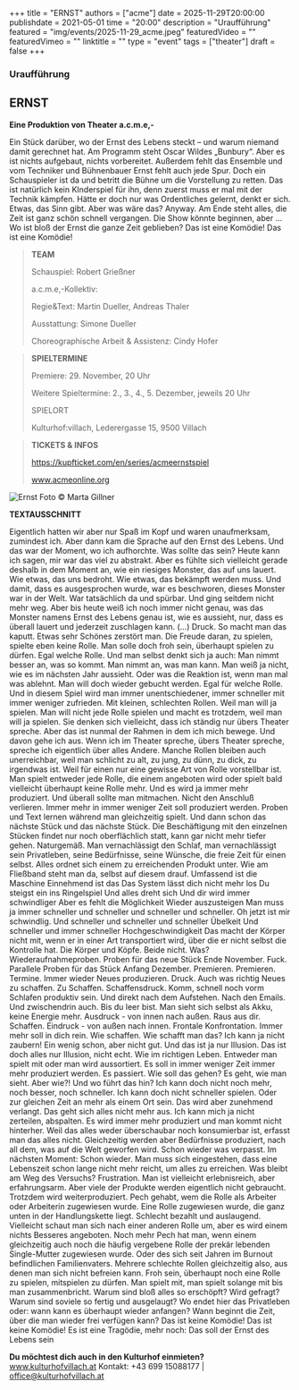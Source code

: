 +++
title = "ERNST"
authors = ["acme"]
date = 2025-11-29T20:00:00
publishdate = 2021-05-01
time = "20:00"
description = "Uraufführung"
featured = "img/events/2025-11-29_acme.jpeg"
featuredVideo = ""
featuredVimeo = ""
linktitle = ""
type = "event"
tags = ["theater"]
draft = false
+++

### Uraufführung

## ERNST

**Eine Produktion von Theater a.c.m.e,-**

Ein Stück darüber, wo der Ernst des Lebens steckt – und warum niemand damit gerechnet hat.
Am Programm steht Oscar Wildes „Bunbury“. Aber es ist nichts aufgebaut, nichts vorbereitet. Außerdem fehlt das Ensemble und vom Techniker und Bühnenbauer Ernst fehlt auch jede Spur. Doch ein Schauspieler ist da und betritt die Bühne um die Vorstellung zu retten. Das ist natürlich kein KInderspiel für ihn, denn zuerst muss er mal mit der Technik kämpfen. Hätte er doch nur was Ordentliches gelernt, denkt er sich. Etwas, das Sinn gibt.
Aber was wäre das? Anyway. Am Ende steht alles, die Zeit ist ganz schön schnell vergangen. Die Show könnte beginnen, aber …
Wo ist bloß der Ernst die ganze Zeit geblieben?
Das ist eine Komödie! Das ist eine Komödie!


> **TEAM**
> 
> Schauspiel: Robert Grießner
> 
> a.c.m.e,-Kollektiv:
> 
> Regie&Text: Martin Dueller, Andreas Thaler
> 
> Ausstattung: Simone Dueller
>
> Choreographische Arbeit & Assistenz: Cindy Hofer

> **SPIELTERMINE**
>
> Premiere: 29. November, 20 Uhr
>
> Weitere Spieltermine: 2., 3., 4., 5. Dezember, jeweils 20 Uhr
>
> SPIELORT
>
> Kulturhof:villach, Lederergasse 15, 9500 Villach

> **TICKETS & INFOS**
> 
> https://kupfticket.com/en/series/acmeernstspiel
>
> www.acmeonline.org

![Ernst](/img/events/2025-12-2_acme.png)
Foto © Marta Gillner

**TEXTAUSSCHNITT**

Eigentlich hatten wir aber nur Spaß im Kopf und waren unaufmerksam, zumindest ich. Aber dann kam die Sprache auf den Ernst
des Lebens. Und das war der Moment, wo ich aufhorchte. Was sollte das sein? Heute kann ich sagen, mir war das viel zu
abstrakt. Aber es fühlte sich vielleicht gerade deshalb in dem Moment an, wie ein riesiges Monster, das auf uns lauert. Wie etwas,
das uns bedroht. Wie etwas, das bekämpft werden muss.
Und damit, dass es ausgesprochen wurde, war es beschworen, dieses Monster war in der Welt. War tatsächlich da und spürbar.
Und ging seitdem nicht mehr weg. Aber bis heute weiß ich noch immer nicht genau, was das Monster namens Ernst des Lebens
genau ist, wie es aussieht, nur, dass es überall lauert und jederzeit zuschlagen kann.
(…)
Druck. So macht man das kaputt. Etwas sehr Schönes zerstört man.
Die Freude daran, zu spielen, spielte eben keine Rolle.
Man solle doch froh sein, überhaupt spielen zu dürfen. Egal welche Rolle.
Und man selbst denkt sich ja auch: Man nimmt besser an, was so kommt. Man nimmt an, was man kann.
Man weiß ja nicht, wie es im nächsten Jahr aussieht.
Oder was die Reaktion ist, wenn man mal was ablehnt.
Man will doch wieder gebucht werden.
Egal für welche Rolle.
Und in diesem Spiel wird man immer unentschiedener, immer schneller mit immer weniger zufrieden. Mit kleinen, schlechten
Rollen. Weil man will ja spielen. Man will nicht jede Rolle spielen und macht es trotzdem, weil man will ja spielen.
Sie denken sich vielleicht, dass ich ständig nur übers Theater spreche. Aber das ist nunmal der Rahmen in dem ich mich bewege.
Und davon gehe ich aus. Wenn ich im Theater spreche, übers Theater spreche, spreche ich eigentlich über alles Andere.
Manche Rollen bleiben auch unerreichbar, weil man schlicht zu alt, zu jung, zu dünn, zu dick, zu irgendwas ist. Weil für einen nur
eine gewisse Art von Rolle vorstellbar ist.
Man spielt entweder jede Rolle, die einem angeboten wird oder spielt bald vielleicht überhaupt keine Rolle mehr.
Und es wird ja immer mehr produziert. Und überall sollte man mitmachen. Nicht den Anschluß verlieren. Immer mehr in immer
weniger Zeit soll produziert werden. Proben und Text lernen während man gleichzeitig spielt. Und dann schon das nächste Stück
und das nächste Stück. Die Beschäftigung mit den einzelnen Stücken findet nur noch oberflächlich statt, kann gar nicht mehr
tiefer gehen. Naturgemäß. Man vernachlässigt den Schlaf, man vernachlässigt sein Privatleben, seine Bedürfnisse, seine
Wünsche, die freie Zeit für einen selbst. Alles ordnet sich einem zu erreichenden Produkt unter. Wie am Fließband steht man da,
selbst auf diesem drauf.
Umfassend ist die Maschine
Einnehmend ist das
Das System lässt dich nicht mehr los
Du steigst ein ins Ringelspiel
Und alles dreht sich
Und dir wird immer schwindliger
Aber es fehlt die Möglichkeit
Wieder auszusteigen
Man muss ja immer schneller und schneller und schneller und schneller.
Oh jetzt ist mir schwindlig.
Und schneller und schneller und schneller
Übelkeit
Und schneller und immer schneller
Hochgeschwindigkeit
Das macht der Körper nicht mit, wenn er in einer Art transportiert wird, über die er nicht selbst die Kontrolle hat. Die Körper und
Köpfe. Beide nicht.
Was? Wiederaufnahmeproben. Proben für das neue Stück Ende November. Fuck. Parallele Proben für das Stück Anfang
Dezember. Premieren. Premieren. Termine.
Immer wieder Neues produzieren. Druck. Auch was richtig Neues zu schaffen. Zu Schaffen. Schaffensdruck.
Komm, schnell noch vorm Schlafen produktiv sein. Und direkt nach dem Aufstehen. Nach den Emails. Und zwischendrin auch.
Bis du leer bist. Man sieht sich selbst als Akku, keine Energie mehr.
Ausdruck - von innen nach außen. Raus aus dir. Schaffen.
Eindruck - von außen nach innen. Frontale Konfrontation. Immer mehr soll in dich rein.
Wie schaffen. Wie schafft man das?
Ich kann ja nicht zaubern!
Ein wenig schon, aber nicht gut. Und das ist ja nur Illusion. Das ist doch alles nur Illusion, nicht echt.
Wie im richtigen Leben. Entweder man spielt mit oder man wird aussortiert.
Es soll in immer weniger Zeit immer mehr produziert werden. Es passiert. Wie soll das gehen? Es geht, wie man sieht. Aber wie?!
Und wo führt das hin?
Ich kann doch nicht noch mehr, noch besser, noch schneller. Ich kann doch nicht schneller spielen. Oder zur gleichen Zeit an
mehr als einem Ort sein.
Das wird aber zunehmend verlangt. Das geht sich alles nicht mehr aus. Ich kann mich ja nicht zerteilen, abspalten.
Es wird immer mehr produziert und man kommt nicht hinterher. Weil das alles weder überschaubar noch konsumierbar ist,
erfasst man das alles nicht. Gleichzeitig werden aber Bedürfnisse produziert, nach all dem, was auf die Welt geworfen wird.
Schon wieder was verpasst. Im nächsten Moment: Schon wieder.
Man muss sich eingestehen, dass eine Lebenszeit schon lange nicht mehr reicht, um alles zu erreichen. Was bleibt am Weg des
Versuchs? Frustration.
Man ist vielleicht erlebnisreich, aber erfahrungsarm.
Aber viele der Produkte werden eigentlich nicht gebraucht. Trotzdem wird weiterproduziert. Pech gehabt, wem die Rolle als
Arbeiter oder Arbeiterin zugewiesen wurde. Eine Rolle zugewiesen wurde, die ganz unten in der Handlungskette liegt. Schlecht
bezahlt und auslaugend. Vielleicht schaut man sich nach einer anderen Rolle um, aber es wird einem nichts Besseres angeboten.
Noch mehr Pech hat man, wenn einem gleichzeitig auch noch die häufig vergebene Rolle der prekär lebenden Single-Mutter
zugewiesen wurde. Oder des sich seit Jahren im Burnout befindlichen Familienvaters. Mehrere schlechte Rollen gleichzeitig also,
aus denen man sich nicht befreien kann.
Froh sein, überhaupt noch eine Rolle zu spielen, mitspielen zu dürfen.
Man spielt mit, man spielt solange mit bis man zusammenbricht.
Warum sind bloß alles so erschöpft? Wird gefragt? Warum sind soviele so fertig und ausgelaugt? Wo endet hier das Privatleben
oder: wann kann es überhaupt wieder anfangen?
Wann beginnt die Zeit, über die man wieder frei verfügen kann?
Das ist keine Komödie!
Das ist keine Komödie!
Es ist eine Tragödie, mehr noch: Das soll der Ernst des Lebens sein


**Du möchtest dich auch in den Kulturhof einmieten?**
www.kulturhofvillach.at
Kontakt: +43 699 15088177 | office@kulturhofvillach.at
